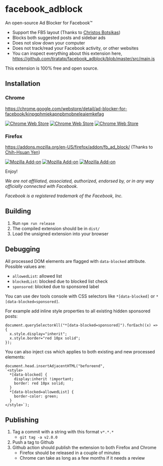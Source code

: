 # facebook_adblock

An open-source Ad Blocker for Facebook™

- Support the FB5 layout (Thanks to [Christos Botsikas](https://github.com/cbotsikas))
- Blocks both suggested posts and sidebar ads
- Does not slow down your computer
- Does not track/read your Facebook activity, or other websites
- You can inspect everything about this extension here, https://github.com/tiratatp/facebook_adblock/blob/master/src/main.js

This extension is 100% free and open source.

## Installation

### Chrome

https://chrome.google.com/webstore/detail/ad-blocker-for-facebook/kinpgphmiekapnpbmobneleaiemkefag

[![Chrome Web Store](https://img.shields.io/chrome-web-store/v/kinpgphmiekapnpbmobneleaiemkefag.svg)](https://chrome.google.com/webstore/detail/ad-blocker-for-facebook/kinpgphmiekapnpbmobneleaiemkefag)
[![Chrome Web Store](https://img.shields.io/chrome-web-store/users/kinpgphmiekapnpbmobneleaiemkefag.svg)](https://chrome.google.com/webstore/detail/ad-blocker-for-facebook/kinpgphmiekapnpbmobneleaiemkefag)
[![Chrome Web Store](https://img.shields.io/chrome-web-store/stars/kinpgphmiekapnpbmobneleaiemkefag.svg)](https://chrome.google.com/webstore/detail/ad-blocker-for-facebook/kinpgphmiekapnpbmobneleaiemkefag)

### Firefox

https://addons.mozilla.org/en-US/firefox/addon/fb_ad_block/ (Thanks to [Chih-Hsuan Yen](https://github.com/yan12125))

[![Mozilla Add-on](https://img.shields.io/amo/v/fb_ad_block.svg)](https://addons.mozilla.org/en-US/firefox/addon/fb_ad_block/)
[![Mozilla Add-on](https://img.shields.io/amo/users/fb_ad_block.svg)](https://addons.mozilla.org/en-US/firefox/addon/fb_ad_block/)
[![Mozilla Add-on](https://img.shields.io/amo/stars/fb_ad_block.svg)](https://addons.mozilla.org/en-US/firefox/addon/fb_ad_block/)

Enjoy!

_We are not affiliated, associated, authorized, endorsed by, or in any way officially connected with Facebook._

_Facebook is a registered trademark of the Facebook, Inc._

## Building

1. Run `npm run release`
1. The compiled extension should be in `dist/`
1. Load the unsigned extension into your browser

## Debugging

All processed DOM elements are flagged with `data-blocked` attribute. Possible values are:

- `allowedList`: allowed list
- `blockedList`: blocked due to blocked list check
- `sponsored`: blocked due to sponsored label

You can use dev tools console with CSS selectors like `*[data-blocked]` or `*[data-blocked=sponsored]`.

For example add inline style properties to all existing hidden sponsored posts:

```
document.querySelectorAll("*[data-blocked=sponsored]").forEach((x) => {
  x.style.display="inherit";
  x.style.border="red 10px solid";
});
```

You can also inject css which applies to both existing and new processed elements:

```
document.head.insertAdjacentHTML("beforeend",
`<style>
  *[data-blocked] {
    display:inherit !important;
    border: red 10px solid;
  }
  *[data-blocked=allowedList] {
    border-color: green;
  }
</style>`);
```

## Publishing

1. Tag a commit with a string with this format `v*.*.*`
   - `git tag -a v2.0.0`
1. Push a tag to Github
1. Github action should publish the extension to both Firefox and Chrome
   - Firefox should be released in a couple of minutes
   - Chrome can take as long as a few months if it needs a review
